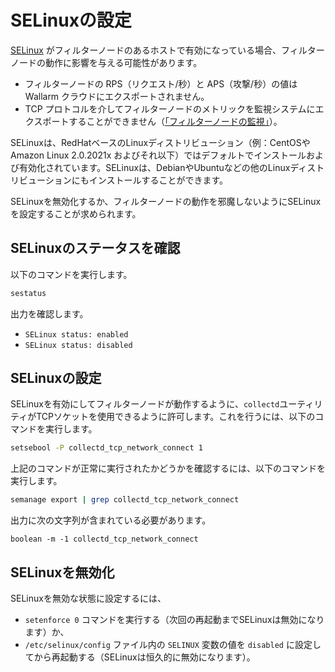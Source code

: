 [link-selinux]:     https://www.redhat.com/en/topics/linux/what-is-selinux
[doc-monitoring]:   monitoring/intro.md

# SELinuxの設定

[SELinux][link-selinux] がフィルターノードのあるホストで有効になっている場合、フィルターノードの動作に影響を与える可能性があります。
* フィルターノードの RPS（リクエスト/秒）と APS（攻撃/秒）の値は Wallarm クラウドにエクスポートされません。
* TCP プロトコルを介してフィルターノードのメトリックを監視システムにエクスポートすることができません（[「フィルターノードの監視」][doc-monitoring]）。

SELinuxは、RedHatベースのLinuxディストリビューション（例：CentOSやAmazon Linux 2.0.2021x およびそれ以下）ではデフォルトでインストールおよび有効化されています。SELinuxは、DebianやUbuntuなどの他のLinuxディストリビューションにもインストールすることができます。

SELinuxを無効化するか、フィルターノードの動作を邪魔しないようにSELinuxを設定することが求められます。

## SELinuxのステータスを確認

以下のコマンドを実行します。

``` bash
sestatus
```

出力を確認します。
* `SELinux status: enabled`
* `SELinux status: disabled`

## SELinuxの設定

SELinuxを有効にしてフィルターノードが動作するように、`collectd`ユーティリティがTCPソケットを使用できるように許可します。これを行うには、以下のコマンドを実行します。

``` bash
setsebool -P collectd_tcp_network_connect 1
```

上記のコマンドが正常に実行されたかどうかを確認するには、以下のコマンドを実行します。

``` bash
semanage export | grep collectd_tcp_network_connect
```

出力に次の文字列が含まれている必要があります。

```
boolean -m -1 collectd_tcp_network_connect
```

## SELinuxを無効化

SELinuxを無効な状態に設定するには、
* `setenforce 0` コマンドを実行する（次回の再起動までSELinuxは無効になります）か、
* `/etc/selinux/config` ファイル内の `SELINUX` 変数の値を `disabled` に設定してから再起動する（SELinuxは恒久的に無効になります）。